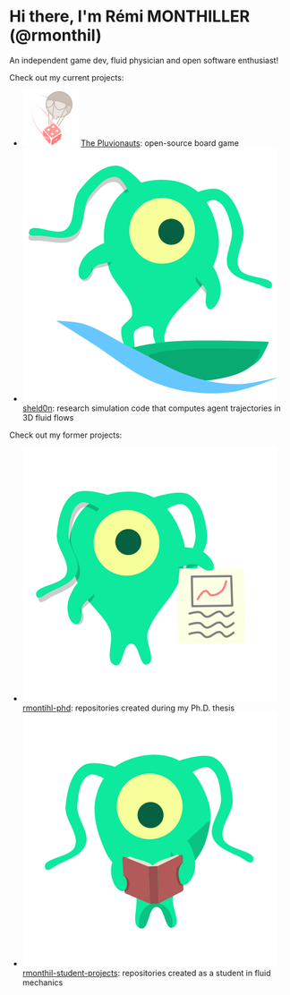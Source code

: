 # Hi there, I'm Rémi MONTHILLER (@rmonthil)

An independent game dev, fluid physician and open software enthusiast!

Check out my current projects:
* ![Pluvionauts Logo](/logos/logo-pluvionauts.svg) [The Pluvionauts](https://github.com/pluvionauts): open-source board game
* ![Sheld0n Logo](/logos/logo-sheld0n.svg) [sheld0n](https://github.com/c0pep0d/sheld0n): research simulation code that computes agent trajectories in 3D fluid flows

Check out my former projects:
* ![Rmonthil Ph.D. Logo](/logos/logo-phd.svg) [rmontihl-phd](https://github.com/rmonthil-phd): repositories created during my Ph.D. thesis
* ![Rmonthil Student Projects Logo](/logos/logo-student.svg) [rmonthil-student-projects](https://github.com/rmonthil-student-projects): repositories created as a student in fluid mechanics

